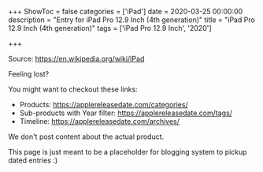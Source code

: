 +++
ShowToc = false
categories = ['iPad']
date = 2020-03-25 00:00:00
description = "Entry for iPad Pro 12.9 Inch (4th generation)"
title = "iPad Pro 12.9 Inch (4th generation)"
tags = ['iPad Pro 12.9 Inch', '2020']

+++

Source: https://en.wikipedia.org/wiki/IPad

Feeling lost?

You might want to checkout these links:
- Products: https://applereleasedate.com/categories/
- Sub-products with Year filter: https://applereleasedate.com/tags/
- Timeline: https://applereleasedate.com/archives/

We don't post content about the actual product. 



This page is just meant to be a placeholder for blogging system to pickup dated entries :)


